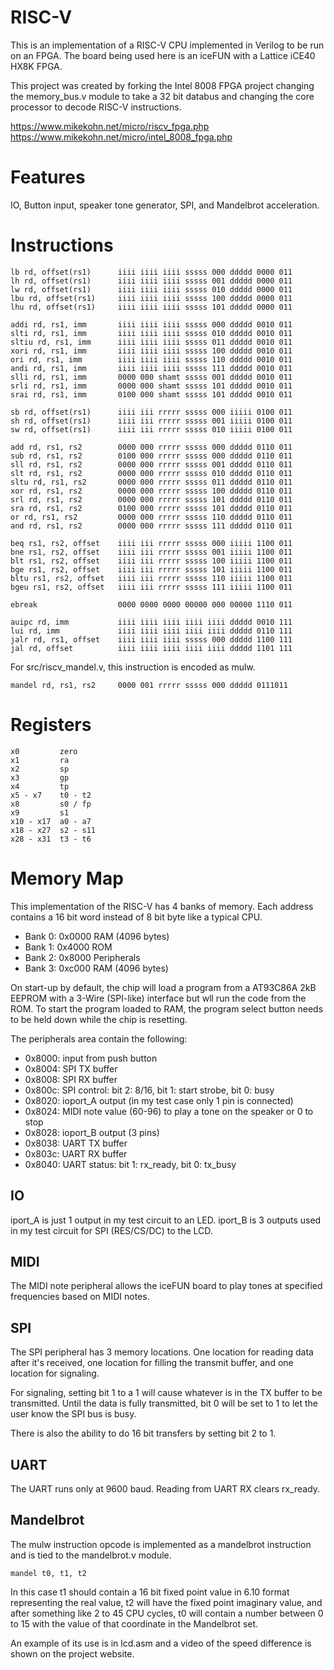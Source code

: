 RISC-V
======

This is an implementation of a RISC-V CPU implemented in Verilog
to be run on an FPGA. The board being used here is an iceFUN with
a Lattice iCE40 HX8K FPGA.

This project was created by forking the Intel 8008 FPGA project
changing the memory_bus.v module to take a 32 bit databus and
changing the core processor to decode RISC-V instructions.

https://www.mikekohn.net/micro/riscv_fpga.php
https://www.mikekohn.net/micro/intel_8008_fpga.php

Features
========

IO, Button input, speaker tone generator, SPI, and Mandelbrot acceleration.

Instructions
============

    lb rd, offset(rs1)      iiii iiii iiii sssss 000 ddddd 0000 011
    lh rd, offset(rs1)      iiii iiii iiii sssss 001 ddddd 0000 011
    lw rd, offset(rs1)      iiii iiii iiii sssss 010 ddddd 0000 011
    lbu rd, offset(rs1)     iiii iiii iiii sssss 100 ddddd 0000 011
    lhu rd, offset(rs1)     iiii iiii iiii sssss 101 ddddd 0000 011

    addi rd, rs1, imm       iiii iiii iiii sssss 000 ddddd 0010 011
    slti rd, rs1, imm       iiii iiii iiii sssss 010 ddddd 0010 011
    sltiu rd, rs1, imm      iiii iiii iiii sssss 011 ddddd 0010 011
    xori rd, rs1, imm       iiii iiii iiii sssss 100 ddddd 0010 011
    ori rd, rs1, imm        iiii iiii iiii sssss 110 ddddd 0010 011
    andi rd, rs1, imm       iiii iiii iiii sssss 111 ddddd 0010 011
    slli rd, rs1, imm       0000 000 shamt sssss 001 ddddd 0010 011
    srli rd, rs1, imm       0000 000 shamt sssss 101 ddddd 0010 011
    srai rd, rs1, imm       0100 000 shamt sssss 101 ddddd 0010 011

    sb rd, offset(rs1)      iiii iii rrrrr sssss 000 iiiii 0100 011
    sh rd, offset(rs1)      iiii iii rrrrr sssss 001 iiiii 0100 011
    sw rd, offset(rs1)      iiii iii rrrrr sssss 010 iiiii 0100 011

    add rd, rs1, rs2        0000 000 rrrrr sssss 000 ddddd 0110 011
    sub rd, rs1, rs2        0100 000 rrrrr sssss 000 ddddd 0110 011
    sll rd, rs1, rs2        0000 000 rrrrr sssss 001 ddddd 0110 011
    slt rd, rs1, rs2        0000 000 rrrrr sssss 010 ddddd 0110 011
    sltu rd, rs1, rs2       0000 000 rrrrr sssss 011 ddddd 0110 011
    xor rd, rs1, rs2        0000 000 rrrrr sssss 100 ddddd 0110 011
    srl rd, rs1, rs2        0000 000 rrrrr sssss 101 ddddd 0110 011
    sra rd, rs1, rs2        0100 000 rrrrr sssss 101 ddddd 0110 011
    or rd, rs1, rs2         0000 000 rrrrr sssss 110 ddddd 0110 011
    and rd, rs1, rs2        0000 000 rrrrr sssss 111 ddddd 0110 011

    beq rs1, rs2, offset    iiii iii rrrrr sssss 000 iiiii 1100 011
    bne rs1, rs2, offset    iiii iii rrrrr sssss 001 iiiii 1100 011
    blt rs1, rs2, offset    iiii iii rrrrr sssss 100 iiiii 1100 011
    bge rs1, rs2, offset    iiii iii rrrrr sssss 101 iiiii 1100 011
    bltu rs1, rs2, offset   iiii iii rrrrr sssss 110 iiiii 1100 011
    bgeu rs1, rs2, offset   iiii iii rrrrr sssss 111 iiiii 1100 011

    ebreak                  0000 0000 0000 00000 000 00000 1110 011

    auipc rd, imm           iiii iiii iiii iiii iiii ddddd 0010 111
    lui rd, imm             iiii iiii iiii iiii iiii ddddd 0110 111
    jalr rd, rs1, offset    iiii iiii iiii sssss 000 ddddd 1100 111
    jal rd, offset          iiii iiii iiii iiii iiii ddddd 1101 111

For src/riscv_mandel.v, this instruction is encoded as mulw.

    mandel rd, rs1, rs2     0000 001 rrrrr sssss 000 ddddd 0111011

Registers
=========
    x0         zero
    x1         ra
    x2         sp
    x3         gp
    x4         tp
    x5 - x7    t0 - t2
    x8         s0 / fp
    x9         s1
    x10 - x17  a0 - a7
    x18 - x27  s2 - s11
    x28 - x31  t3 - t6

Memory Map
==========

This implementation of the RISC-V has 4 banks of memory. Each address
contains a 16 bit word instead of 8 bit byte like a typical CPU.

* Bank 0: 0x0000 RAM (4096 bytes)
* Bank 1: 0x4000 ROM
* Bank 2: 0x8000 Peripherals
* Bank 3: 0xc000 RAM (4096 bytes)

On start-up by default, the chip will load a program from a AT93C86A
2kB EEPROM with a 3-Wire (SPI-like) interface but wll run the code
from the ROM. To start the program loaded to RAM, the program select
button needs to be held down while the chip is resetting.

The peripherals area contain the following:

* 0x8000: input from push button
* 0x8004: SPI TX buffer
* 0x8008: SPI RX buffer
* 0x800c: SPI control: bit 2: 8/16, bit 1: start strobe, bit 0: busy
* 0x8020: ioport_A output (in my test case only 1 pin is connected)
* 0x8024: MIDI note value (60-96) to play a tone on the speaker or 0 to stop
* 0x8028: ioport_B output (3 pins)
* 0x8038: UART TX buffer
* 0x803c: UART RX buffer
* 0x8040: UART status: bit 1: rx_ready, bit 0: tx_busy 

IO
--

iport_A is just 1 output in my test circuit to an LED.
iport_B is 3 outputs used in my test circuit for SPI (RES/CS/DC) to the LCD.

MIDI
----

The MIDI note peripheral allows the iceFUN board to play tones at specified
frequencies based on MIDI notes.

SPI
---

The SPI peripheral has 3 memory locations. One location for reading
data after it's received, one location for filling the transmit buffer,
and one location for signaling.

For signaling, setting bit 1 to a 1 will cause whatever is in the TX
buffer to be transmitted. Until the data is fully transmitted, bit 0
will be set to 1 to let the user know the SPI bus is busy.

There is also the ability to do 16 bit transfers by setting bit 2 to 1.

UART
----

The UART runs only at 9600 baud. Reading from UART RX clears rx_ready.

Mandelbrot
----------

The mulw instruction opcode is implemented as a mandelbrot instruction
and is tied to the mandelbrot.v module.

    mandel t0, t1, t2

In this case t1 should contain a 16 bit fixed point value in 6.10 format
representing the real value, t2 will have the fixed point imaginary value,
and after something like 2 to 45 CPU cycles, t0 will contain a number between
0 to 15 with the value of that coordinate in the Mandelbrot set.

An example of its use is in lcd.asm and a video of the speed difference is
shown on the project website.

